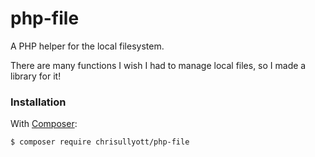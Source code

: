 # php-file

A PHP helper for the local filesystem.

There are many functions I wish I had to manage local files, so I made a library for it!

### Installation

With [Composer](https://getcomposer.org/):

```
$ composer require chrisullyott/php-file
```
